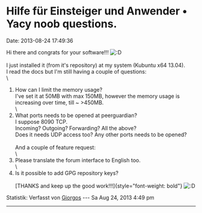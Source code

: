 Hilfe für Einsteiger und Anwender • Yacy noob questions.
========================================================

Date: 2013-08-24 17:49:36

Hi there and congrats for your software!!!
![:D](http://forum.yacy-websuche.de/images/smilies/icon_e_biggrin.gif "Very Happy")\
\
I just installed it (from it\'s repository) at my system (Kubuntu x64
13.04).\
I read the docs but I\'m still having a couple of questions:\
\
1) How can I limit the memory usage?\
I\'ve set it at 50MB with max 150MB, however the memory usage is
increasing over time, till \~ \>450MB.\
\
2) What ports needs to be opened at peerguardian?\
I suppose 8090 TCP.\
Incoming? Outgoing? Forwarding? All the above?\
Does it needs UDP access too? Any other ports needs to be opened?\
\
And a couple of feature request:\
\
1) Please translate the forum interface to English too.\
\
2) Is it possible to add GPG repository keys?\
\
[THANKS and keep up the good work!!!]{style="font-weight: bold"}
![:D](http://forum.yacy-websuche.de/images/smilies/icon_e_biggrin.gif "Very Happy")

Statistik: Verfasst von
[Giorgos](http://forum.yacy-websuche.de/memberlist.php?mode=viewprofile&u=8988)
--- Sa Aug 24, 2013 4:49 pm

------------------------------------------------------------------------
